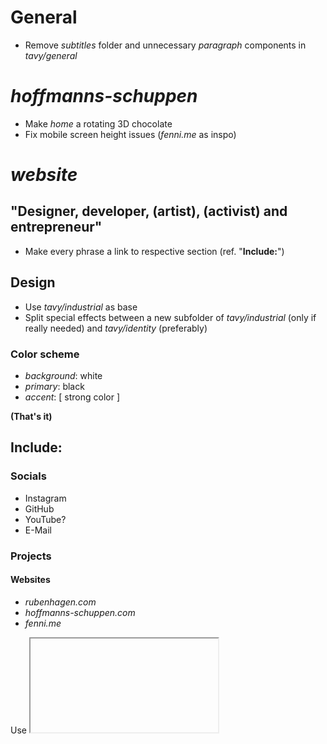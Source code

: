 # General

- Remove *subtitles* folder and unnecessary *paragraph* components in *tavy/general*

# *hoffmanns-schuppen*

- Make *home* a rotating 3D chocolate
- Fix mobile screen height issues (*fenni.me* as inspo)

# *website*

## "Designer, developer, (artist), (activist) and entrepreneur"

- Make every phrase a link to respective section (ref. "**Include:**")

## Design

- Use *tavy/industrial* as base
- Split special effects between a new subfolder of *tavy/industrial* (only if really needed) and *tavy/identity* (preferably)

### Color scheme

- *background*: white
- *primary*: black
- *accent*: [ strong color ]

**(That's it)**

## Include:

### Socials

- Instagram
- GitHub
- YouTube?
- E-Mail

### Projects

#### Websites

- *rubenhagen.com*
- *hoffmanns-schuppen.com*
- *fenni.me*

Use <iframe> for every website project

#### Apps

- Presenter
- Counter
- Outfyx (with CTA)

#### Design

##### Tavy Design System

- Key wisdom
- Tavy Industrial (with components)
- Tavy Icons

##### Graphic Design

- Presentation Master 2 marketing campaign
- Hoffmann's Schuppen marketing campaign
- JuPa marketing campaign (sticker + election posters)

#### Dropshipping Business

#### Political activities

- JuPa
- Volt
- Hoffmann's Schuppen/SR

## URL structure:

- about
- home
- portfolio
    - apps
        - outfyx [ (with CTA) ]
        - presenter
    - dropshipping
    - design
        - graphic
            - hoffmanns
            - jupa
            - presenter
        - ui [ (mention presenter design system, Tavy Icons) ]
            - -> /tavy
    - politics [ (mention Volt) ]
        - hoffmanns
        - jupa
    - websites
        - fenni
        - hoffmanns
        - personal
- tavy
    - icons
    - industrial
        - components
    - wisdom

## Possible issues:

- Actuality problems, especially with images
- Accessibility and conflicts with other *rubenhagen.com* subsites
    - Where does *https://rubenhagen.com* lead/redirect?